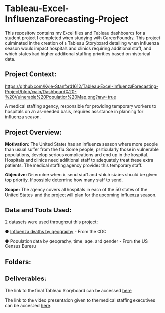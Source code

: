 # Tableau-Excel-InfluenzaForecasting-Project
This repository contains my Excel files and Tableau dashboards for a student project I completed when studying with CareerFoundry. This project culminated in the creation of a Tableau Storyboard detailing when influenza season would impact hospitals and clinics requiring additional staff, and which states had higher additional staffing priorities based on historical data.

## Project Context:

https://github.com/Kyle-Stanford1612/Tableau-Excel-InfluenzaForecasting-Project/blob/main/Dashboard%20-%20Vulnerable%20Population%20Map.png?raw=true

A medical staffing agency, responsible for providing temporary workers to hospitals on an as-needed basis, requires assistance in planning for influenza season.

## Project Overview:

**Motivation:** The United States has an influenza season where more people than usual suffer from the flu. Some people, particularly those in vulnerable populations, develop serious complications and end up in the hospital. Hospitals and clinics need additional staff to adequately treat these extra patients. The medical staffing agency provides this temporary staff.

**Objective:** Determine when to send staff and which states should be given top priority. If possible determine how many staff to send.

**Scope:** The agency covers all hospitals in each of the 50 states of the United States, and the project will plan for the upcoming influenza season.

## Data and Tools Used:

2 datasets were used throughout this project:

● [Influenza deaths by geography](https://coach-courses-us.s3.amazonaws.com/public/courses/da_program/CDC_Influenza_Deaths_edited.xlsx) - From the CDC

● [Population data by geography, time, age, and gender](https://coach-courses-us.s3.amazonaws.com/public/courses/data-immersion/A1-A2_Influenza_Project/Census_Population_transformed_202101.csv) - From the US Census Bureau

## Folders:



## Deliverables:

The link to the final Tableau Storyboard can be accessed [here](https://public.tableau.com/shared/BW6HN3N3F?:display_count=n&:origin=viz_share_link).

The link to the video presentation given to the medical staffing executives can be accessed [here](https://youtu.be/tb1vPY0a3ug).
